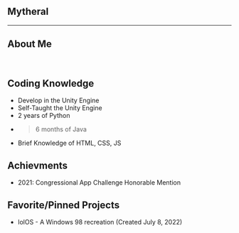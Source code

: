 ## Mytheral

---

## About Me

<br/>


## Coding Knowledge

- Develop in the Unity Engine
- Self-Taught the Unity Engine
- 2 years of Python
- >6 months of Java
- Brief Knowledge of HTML, CSS, JS

## Achievments

- 2021: Congressional App Challenge Honorable Mention

## Favorite/Pinned Projects

- lolOS - A Windows 98 recreation (Created July 8, 2022)
